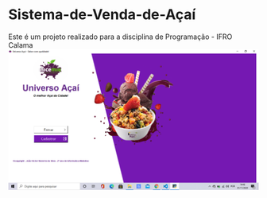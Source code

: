 # Sistema-de-Venda-de-Açaí
Este é um projeto realizado para a disciplina de Programação - IFRO Calama
![Tela login](https://github.com/joaovictor78/Sistema-de-Venda-de-A-ai-/blob/master/image.png)
